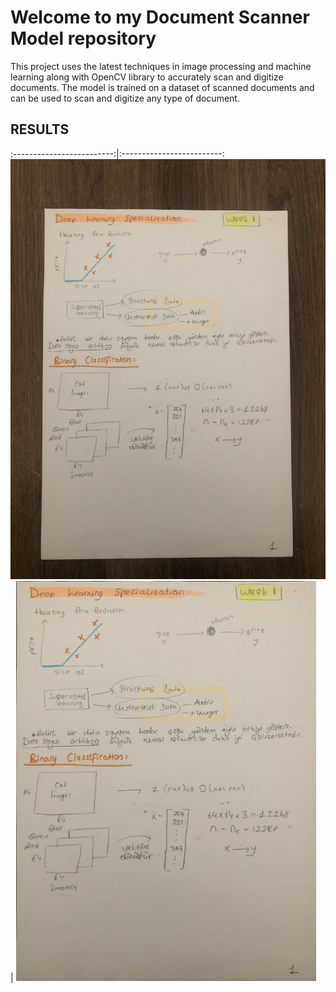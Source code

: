 # Welcome to my Document Scanner Model repository

 This project uses the latest techniques in image processing and machine learning along with OpenCV library to accurately scan and digitize documents. The model is trained on a dataset of scanned documents and can be used to scan and digitize any type of document.

## RESULTS
        
:-------------------------:|:-------------------------:
![](img/IMG_2382.jpg)  |  ![](scanned/scanned_document1.jpg)
